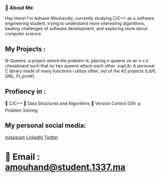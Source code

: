 ### 👋 About Me
Hey there! I'm Adnane Mouhandiz, currently studying C/C++ as a software engineering student, trying to understand more interesting algorithms, beating challenges of software development, and exploring more about computer science.

## My Projects :
N-Queens: a project where the problem is, placing n queens on an n x n chessboard such that no two queens attack each other.
supLib: A personal C library made of many functions i utilize often, out of the 42 projects (Libft, GNL, Ft_printf).

## Profiency in :
🚀 C/C++
🌠 Data Structures and Algorithms
🔭 Version Control (Git)
🛸 Problem Solving

## **My personal social media:**

[Instagram](https://www.instagram.com/redlotusiv_/)
[LinkedIn](https://www.linkedin.com/in/adnan-mouhandiz-769033279/)
[Twitter](https://twitter.com/RedLotusIIV)
# 📧 Email : amouhand@student.1337.ma
